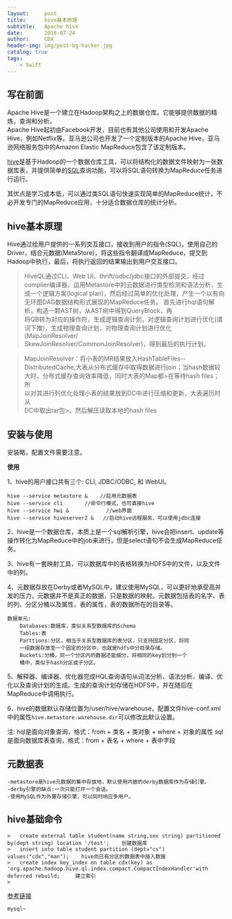 ```yaml
---
layout:     post
title:      hive基本原理
subtitle:   Apache hive
date:       2018-07-24
author:     CDX
header-img: img/post-bg-hacker.jpg
catalog: true
tags:
    - Swift
---
```

## 写在前面  

Apache Hive是一个建立在Hadoop架构之上的数据仓库。它能够提供数据的精炼，查询和分析。  
Apache Hive起初由Facebook开发，目前也有其他公司使用和开发Apache Hive，例如Netflix等。亚马逊公司也开发了一个定制版本的Apache Hive，亚马逊网络服务包中的Amazon Elastic MapReduce包含了该定制版本。  

[hive](https://hive.apache.org/)是基于Hadoop的一个数据仓库工具，可以将结构化的数据文件映射为一张数据库表，并提供简单的[SQL](https://zh.wikipedia.org/wiki/SQL "SQL")查询功能，可以将SQL语句转换为MapReduce任务进行运行。  
   
其优点是学习成本低，可以通过类SQL语句快速实现简单的MapReduce统计，不必开发专门的MapReduce应用，十分适合数据仓库的统计分析。

## hive基本原理

Hive通过给用户提供的一系列交互接口，接收到用户的指令(SQL)，使用自己的Driver，结合元数据(MetaStore)，将这些指令翻译成MapReduce，提交到Hadoop中执行，最后，将执行返回的结果输出到用户交互接口。
>HiveQL通过CLI、Web UI、thrift/odbc/jdbc接口的外部提交，经过  
complier编译器，运用Metastore中的云数据进行类型检测和语法分析，生  
成一个逻辑方案(logical plan)，然后经过简单的优化处理，产生一个以有向  
无环图DAG数据结构形式展现的MapReduce任务。
>首先进行hql语句解析，构造一颗AST树，从AST树中得到QueryBlock，再  
将QB转为对应的操作符，生成逻辑查询计划，对逻辑查询计划进行优化(谓  
词下推)，生成物理查询计划，对物理查询计划进行优化(MapJoinResolver/  
SkewJoinResolver/CommonJoinResolver)，得到最后的执行计划。
  
>MapJoinResolver：将小表的MR结果放入HashTableFiles--  
DistributedCache,大表从分布式缓存中取得数据进行join；当hash数据较  
大时，分布式缓存查询效率降低，同时大表的Map都>在等待hash files；所  
以对其进行列优化处理小表的结果放到DC中进行压缩和更新，大表遍历时从  
DC中取出tar包>，然后解压读取本地的hash files

## 安装与使用

安装略，配置文件需要注意。  

**使用**  

1、hive的用户接口共有三个: CLI, JDBC/ODBC, 和 WebUI。
```
hive --service metastore &    //启用元数据表 
hive --service cli       //命令行模式，也可直接hive
hive --service hwi &            //web界面
hive --service hiveserver2 &   //启动hive远程服务，可以使用jdbc连接
```  

2、hive是一个数据仓库，本质上是一个sql解析引擎，hive会把insert、update等操作转化为MapReduce中的job来进行，但是select语句不会生成MapReduce任务。  

3、hive有一套映射工具，可以数据库中的表格转换为HDFS中的文件，以及文件中的列。  

4、元数据存放在Derby或者MySQL中，建议使用MySQL，可以更好地承受高并发的压力，元数据并不是真正的数据，只是数据的映射。元数据包括表的名字、表的列、分区分桶以及属性，表的属性，表的数据所在的目录等。  
```
数据单元:
    Databases:数据库，类似关系型数据库的Schema
    Tables:表
    Parttions:分区，相当于关系型数据库的表分区，只支持固定分区，将同  
    一组数据存放至一个固定的分区中，也就是hdfs中分目录存储。
    Buckets:分桶，同一个分区内的数据还能细分，将相同的key划分到一个  
    桶中，类似于hash分区或子分区。
```
5、解释器、编译器、优化器完成HQL查询语句从词法分析、语法分析、编译、优化以及查询计划的生成。生成的查询计划存储在HDFS中，并在随后在MapReduce中调用执行。  

6、hive的数据默认存储位置为/user/hive/warehouse，配置文件hive-conf.xml中的属性`hive.metastore.warehouse.dir`可以修改此默认设置。  

注: hql是面向对象查询，格式：from + 类名 + 类对象 + where + 对象的属性
     sql是面向数据库表查询，格式：from + 表名 + where + 表中字段

## 元数据表
    -metastore是hive元数据的集中存放地，默认使用内嵌的derby数据库作为存储引擎。
    -derby引擎的缺点:一次只能打开一个会话。
    -使用MySQL作为外置存储引擎，可以同时响应多用户。

## hive基础命令
```
>   create external table student(name string,sex string) partitioned by(dept string) location '/test';    创建数据库
>   insert into table student partition (dept="cs") values("cdx","man");    hive向已有分区的数据表中插入数据
>   create index key_index on table cdx(key) as 'org.apache.hadoop.hive.ql.index.compact.CompactIndexHandler'with deferred rebuild;     建立索引
>
 ```
 [参考链接](https://www.yiibai.com/hive/hive_data_types.html)
```
mysql~
```












